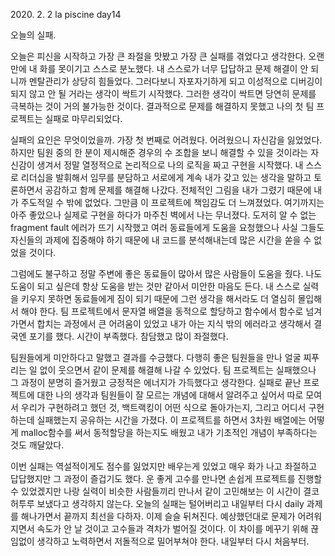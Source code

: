 2020\. 2. 2 la piscine day14

오늘의 실패.

오늘은 피신을 시작하고 가장 큰 좌절을 맛봤고 가장 큰 실패를 겪었다고 생각한다. 오랜만에
내 화를 못이기고 스스로 분노했다. 내 스스로가 너무 답답하고 문제 해결이 안 되니까 멘탈관리가
상당히 힘들었다. 그러다보니 자포자기하게 되고 이성적으로 디버깅이 되지 않고 안 될 거라는
생각이 싹트기 시작했다. 그러한 생각이 싹트면 당연히 문제를 극복하는 것이 거의 불가능한 것이다.
결과적으로 문제를 해결하지 못했고 나의 첫 팀 프로젝트는 실패로 마무리되었다.

실패의 요인은 무엇이었을까. 가장 첫 번째로 어려웠다. 어려웠으니 자신감을 잃었었다. 하지만
팀원 중의 한 분이 제시해준 경우의 수 조합을 보니 해결할 수 있을 것이라는 자신감이 생겨서
정말 열정적으로 논리적으로 나의 로직을 짜고 구현을 시작했다. 내 스스로 리더십을 발휘해서
임무를 분담하고 서로에게 계속 내가 갖고 있는 생각을 말하고 토론하면서 공감하고 함께 문제를
해결해 나갔다. 전체적인 그림을 내가 그렸기 때문에 내가 주도적일 수 밖에 없었다. 그만큼 이 프로젝트에
책임감도 더 느껴졌었다. 여기까지는 아주 좋았으나 실제로 구현을 하다가 마주친 벽에서 나는
무너졌다. 도저히 알 수 없는 fragment fault 에러가 뜨기 시작했고 여러 동료들에게 도움을 요청했으나
사실 그들도 자신들의 과제에 집중해야 하기 때문에 내 코드를 분석해내는데 많은 시간을 쏟을 수 없었을 것이다.

그럼에도 불구하고 정말 주변에 좋은 동료들이 많아서 많은 사람들이 도움을 줬다. 나도 도움이 되고 싶은데
항상 도움을 받는 것만 같아서 미안한 마음도 든다. 내 스스로 실력을 키우지 못하면 동료들에게 짐이
되기 때문에 그런 생각을 해서라도 더 열심히 몰입해서 해야 한다. 팀 프로젝트에서 문자열 배열을
동적으로 할당하고 함수에서 함수로 넘겨가면서 합치는 과정에서 큰 어려움이 있었고 내가 아는 지식
밖의 에러라고 생각해서 결국엔 포기를 했다. 시간이 부족했다. 참담했고 많이 좌절했다.

팀원들에게 미안하다고 말했고 결과를 수긍했다. 다행히 좋은 팀원들을 만나 얼굴 찌푸리는 일 없이
웃으면서 같이 문제를 해결해 나갈 수 있었다. 팀 프로젝트는 실패했으나 그 과정이 분명히 즐거웠고
긍정적은 에너지가 가득했다고 생각한다. 실패로 끝난 프로젝트에 대한 나의 생각과 팀원들이 잘 모르는
개념에 대해서 알려주고 싶어서 따로 모여서 우리가 구현하려고 했던 것, 백트랙킹이 어떤 식으로 돌아가는지,
그리고 어디서 구현하는데 실패했는지 공유하는 시간을 가졌다. 이 프로젝트를 하면서 3차원 배열에는
어떻게 malloc함수를 써서 동적할당을 하는지도 배웠고 내가 기초적인 개념이 부족하다는 것도 깨달았다.

이번 실패는 역설적이게도 점수를 잃었지만 배우는게 있었고 매우 화가 나고 좌절하고 답답했지만
그 과정이 즐겁기도 했다. 운 좋게 고수를 만나면 손쉽게 프로젝트를 진행할 수 있었겠지만
나랑 실력이 비슷한 사람들끼리 만나서 같이 고민해보는 이 시간이 결코 허투루 보냈다고 생각하지 않는다.
오늘의 실패는 털어버리고 내일부터 다시 daily 과제를 해나가면서 끝까지 최선을 다하자.
이제 슬슬 뒤쳐진다. 예상했던대로 문제가 어려워지면서 속도가 안 날 것이고 고수들과 격차가 벌어질 것이다.
이 차이를 메꾸기 위해 끊임없이 생각하고 노력하면서 저돌적으로 밀어부쳐야 한다. 내일부터 다시 처음부터.
